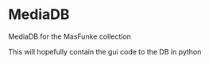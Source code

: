 # MediaDB
MediaDB for the MasFunke collection

This will hopefully contain the gui code to the DB in python

